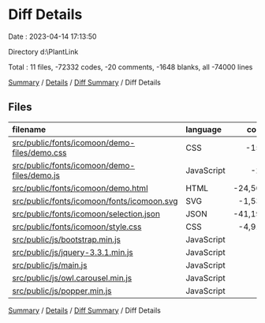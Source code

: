# Diff Details

Date : 2023-04-14 17:13:50

Directory d:\\PlantLink

Total : 11 files,  -72332 codes, -20 comments, -1648 blanks, all -74000 lines

[Summary](results.md) / [Details](details.md) / [Diff Summary](diff.md) / Diff Details

## Files
| filename | language | code | comment | blank | total |
| :--- | :--- | ---: | ---: | ---: | ---: |
| [src/public/fonts/icomoon/demo-files/demo.css](/src/public/fonts/icomoon/demo-files/demo.css) | CSS | -154 | 0 | -2 | -156 |
| [src/public/fonts/icomoon/demo-files/demo.js](/src/public/fonts/icomoon/demo-files/demo.js) | JavaScript | -28 | 0 | -3 | -31 |
| [src/public/fonts/icomoon/demo.html](/src/public/fonts/icomoon/demo.html) | HTML | -24,502 | -2 | -1,634 | -26,138 |
| [src/public/fonts/icomoon/fonts/icomoon.svg](/src/public/fonts/icomoon/fonts/icomoon.svg) | SVG | -1,530 | 0 | 0 | -1,530 |
| [src/public/fonts/icomoon/selection.json](/src/public/fonts/icomoon/selection.json) | JSON | -41,190 | 0 | 0 | -41,190 |
| [src/public/fonts/icomoon/style.css](/src/public/fonts/icomoon/style.css) | CSS | -4,914 | -2 | -4 | -4,920 |
| [src/public/js/bootstrap.min.js](/src/public/js/bootstrap.min.js) | JavaScript | -1 | -6 | 0 | -7 |
| [src/public/js/jquery-3.3.1.min.js](/src/public/js/jquery-3.3.1.min.js) | JavaScript | -1 | -1 | 0 | -2 |
| [src/public/js/main.js](/src/public/js/main.js) | JavaScript | -9 | 0 | -5 | -14 |
| [src/public/js/owl.carousel.min.js](/src/public/js/owl.carousel.min.js) | JavaScript | -2 | -5 | 0 | -7 |
| [src/public/js/popper.min.js](/src/public/js/popper.min.js) | JavaScript | -1 | -4 | 0 | -5 |

[Summary](results.md) / [Details](details.md) / [Diff Summary](diff.md) / Diff Details